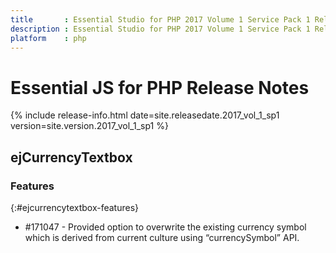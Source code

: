 ```yaml
---
title		: Essential Studio for PHP 2017 Volume 1 Service Pack 1 Release Notes
description	: Essential Studio for PHP 2017 Volume 1 Service Pack 1 Release Notes
platform	: php
---
```


# Essential JS for PHP Release Notes

{% include release-info.html date=site.releasedate.2017_vol_1_sp1 version=site.version.2017_vol_1_sp1 %} 





## ejCurrencyTextbox

### Features
{:#ejcurrencytextbox-features}

* \#171047 - Provided option to overwrite the existing currency symbol which is derived from current culture using “currencySymbol” API.

